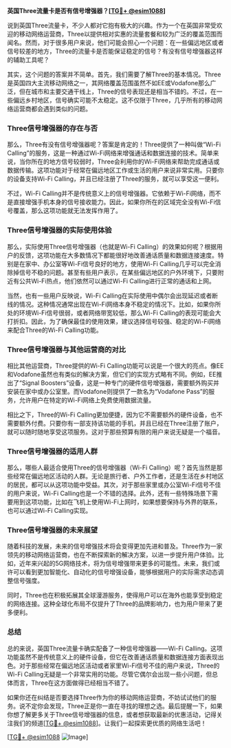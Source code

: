 **英国Three流量卡是否有信号增强器？[[TG💪+ @esim1088](https://t.me/s/esim1088)]**

说到英国Three流量卡，不少人都对它抱有极大的兴趣。作为一个在英国非常受欢迎的移动网络运营商，Three以提供相对实惠的流量套餐和较为广泛的覆盖范围而闻名。然而，对于很多用户来说，他们可能会担心一个问题：在一些偏远地区或者信号较差的地方，Three的流量卡是否能保证稳定的信号？有没有信号增强器这样的辅助工具呢？

其实，这个问题的答案并不简单。首先，我们需要了解Three的基本情况。Three是英国四大主流移动网络之一，其网络覆盖范围虽然不如EE或Vodafone那么广泛，但在城市和主要交通干线上，Three的信号表现还是相当不错的。不过，在一些偏远乡村地区，信号确实可能不太稳定。这不仅限于Three，几乎所有的移动网络运营商都会遇到类似的问题。

### Three信号增强器的存在与否

那么，Three有没有信号增强器呢？答案是肯定的！Three提供了一种叫做“Wi-Fi Calling”的服务，这是一种通过Wi-Fi网络来增强通话和数据连接的技术。简单来说，当你所在的地方信号较弱时，Three会利用你的Wi-Fi网络来帮助完成通话或数据传输。这项功能对于经常在偏远地区工作或生活的用户来说非常实用。只要你的设备支持Wi-Fi Calling，并且已经注册了Three的服务，就可以享受这一便利。

不过，Wi-Fi Calling并不是传统意义上的信号增强器。它依赖于Wi-Fi网络，而不是直接增强手机本身的信号接收能力。因此，如果你所在的区域完全没有Wi-Fi信号覆盖，那么这项功能就无法发挥作用了。

### Three信号增强器的实际使用体验

那么，实际使用Three信号增强器（也就是Wi-Fi Calling）的效果如何呢？根据用户的反馈，这项功能在大多数情况下都能很好地改善通话质量和数据连接速度。特别是在家中、办公室等Wi-Fi信号良好的地方，使用Wi-Fi Calling几乎可以完全消除掉信号不稳的问题。甚至有些用户表示，在某些偏远地区的户外环境下，只要附近有公共Wi-Fi热点，他们依然可以通过Wi-Fi Calling进行正常的通话和上网。

当然，也有一些用户反映说，Wi-Fi Calling在实际使用中偶尔会出现延迟或者断线的情况。这种情况通常出现在Wi-Fi网络本身不稳定的情况下。比如，如果你所处的环境Wi-Fi信号很弱，或者网络带宽较低，那么Wi-Fi Calling的表现可能会大打折扣。因此，为了确保最佳的使用效果，建议选择信号较强、稳定的Wi-Fi网络来配合Three的Wi-Fi Calling功能。

### Three信号增强器与其他运营商的对比

相比其他运营商，Three提供的Wi-Fi Calling功能可以说是一个很大的亮点。像EE和Vodafone虽然也有类似的解决方案，但它们的实现方式略有不同。例如，EE推出了“Signal Boosters”设备，这是一种专门的硬件信号增强器，需要额外购买并安装在家中或办公室里。而Vodafone则提供了一款名为“Vodafone Pass”的服务，允许用户在特定的Wi-Fi网络上免费使用数据流量。

相比之下，Three的Wi-Fi Calling更加便捷，因为它不需要额外的硬件设备，也不需要额外付费。只要你有一部支持该功能的手机，并且已经在Three注册了账户，就可以随时随地享受这项服务。这对于那些预算有限的用户来说无疑是一个福音。

### Three信号增强器的适用人群

那么，哪些人最适合使用Three的信号增强器（Wi-Fi Calling）呢？首先当然是那些经常在偏远地区活动的人群。无论是旅行者、户外工作者，还是生活在乡村地区的居民，都可以从这项功能中受益。其次，对于那些家里或办公室Wi-Fi信号不佳的用户来说，Wi-Fi Calling也是一个不错的选择。此外，还有一些特殊场景下需要用到这项功能，比如在飞机上使用Wi-Fi上网时，如果想要保持与外界的联系，也可以通过Wi-Fi Calling实现。

### Three信号增强器的未来展望

随着科技的发展，未来的信号增强技术将会变得更加先进和普及。Three作为一家领先的移动网络运营商，也在不断探索新的解决方案，以进一步提升用户体验。比如，近年来兴起的5G网络技术，将为信号增强带来更多的可能性。未来，我们或许可以看到更加智能化、自动化的信号增强设备，能够根据用户的实际需求动态调整信号强度。

同时，Three也在积极拓展其全球漫游服务，使得用户可以在海外也能享受到稳定的网络连接。这种全球化布局不仅提升了Three的品牌影响力，也为用户带来了更多便利。

### 总结

总的来说，英国Three流量卡确实配备了一种信号增强器——Wi-Fi Calling。这项功能虽然不是传统意义上的硬件设备，但它在改善通话质量和数据连接方面表现出色。对于那些经常在偏远地区活动或者家里Wi-Fi信号不佳的用户来说，Three的Wi-Fi Calling无疑是一个非常实用的功能。尽管它偶尔会出现一些小问题，但总体而言，Three在这方面做得已经相当不错了。

如果你还在纠结是否要选择Three作为你的移动网络运营商，不妨试试他们的服务。说不定你会发现，Three正是你一直在寻找的理想之选。最后提醒一下，如果你想了解更多关于Three信号增强器的信息，或者想获取最新的优惠活动，记得关注我们的频道[[TG💪+ @esim1088](https://t.me/s/esim1088)]。让我们一起探索更优质的网络生活吧！

[[TG💪+ @esim1088](https://t.me/s/esim1088) ![Image](https://i.postimg.cc/4NQfJmqS/Snipaste-2025-05-13-00-14-12.png)]